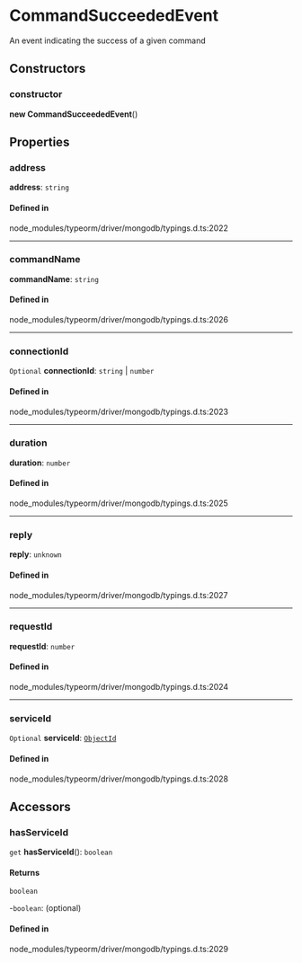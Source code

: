 # CommandSucceededEvent

An event indicating the success of a given command

## Constructors

### constructor

**new CommandSucceededEvent**()

## Properties

### address

 **address**: `string`

#### Defined in

node_modules/typeorm/driver/mongodb/typings.d.ts:2022

___

### commandName

 **commandName**: `string`

#### Defined in

node_modules/typeorm/driver/mongodb/typings.d.ts:2026

___

### connectionId

 `Optional` **connectionId**: `string` \| `number`

#### Defined in

node_modules/typeorm/driver/mongodb/typings.d.ts:2023

___

### duration

 **duration**: `number`

#### Defined in

node_modules/typeorm/driver/mongodb/typings.d.ts:2025

___

### reply

 **reply**: `unknown`

#### Defined in

node_modules/typeorm/driver/mongodb/typings.d.ts:2027

___

### requestId

 **requestId**: `number`

#### Defined in

node_modules/typeorm/driver/mongodb/typings.d.ts:2024

___

### serviceId

 `Optional` **serviceId**: [`ObjectId`](ObjectId.md)

#### Defined in

node_modules/typeorm/driver/mongodb/typings.d.ts:2028

## Accessors

### hasServiceId

`get` **hasServiceId**(): `boolean`

#### Returns

`boolean`

-`boolean`: (optional) 

#### Defined in

node_modules/typeorm/driver/mongodb/typings.d.ts:2029
